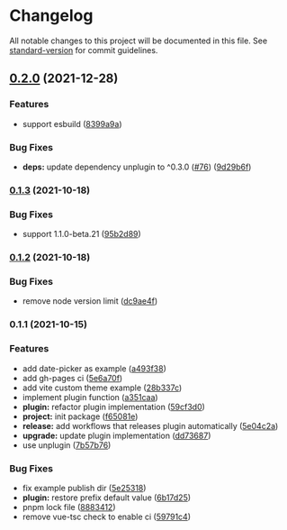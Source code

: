 # Changelog

All notable changes to this project will be documented in this file. See [standard-version](https://github.com/conventional-changelog/standard-version) for commit guidelines.

## [0.2.0](https://github.com/element-plus/unplugin-element-plus/compare/v0.1.3...v0.2.0) (2021-12-28)


### Features

* support esbuild ([8399a9a](https://github.com/element-plus/unplugin-element-plus/commit/8399a9a3d7f8c9f522ff80530c87275478d2c115))


### Bug Fixes

* **deps:** update dependency unplugin to ^0.3.0 ([#76](https://github.com/element-plus/unplugin-element-plus/issues/76)) ([9d29b6f](https://github.com/element-plus/unplugin-element-plus/commit/9d29b6f306d81b22d92e8a26f6415b9962e2523d))

### [0.1.3](https://github.com/element-plus/unplugin-element-plus/compare/v0.1.2...v0.1.3) (2021-10-18)


### Bug Fixes

* support 1.1.0-beta.21 ([95b2d89](https://github.com/element-plus/unplugin-element-plus/commit/95b2d89ef24d4ca317d6c375dbe28a9603909df8))

### [0.1.2](https://github.com/element-plus/unplugin-element-plus/compare/v0.1.1...v0.1.2) (2021-10-18)


### Bug Fixes

* remove node version limit ([dc9ae4f](https://github.com/element-plus/unplugin-element-plus/commit/dc9ae4f666b502c6f9c66b3dfaadabd9a4a05832))

### 0.1.1 (2021-10-15)


### Features

* add date-picker as example ([a493f38](https://github.com/element-plus/unplugin-element-plus/commit/a493f387a1479859ccf0b5edb39ba5635de0760e))
* add gh-pages ci ([5e6a70f](https://github.com/element-plus/unplugin-element-plus/commit/5e6a70fa711cc8155669a2b66c899d5b8cc90dce))
* add vite custom theme example ([28b337c](https://github.com/element-plus/unplugin-element-plus/commit/28b337c9acbd3725e314362bfe35ef000a74cd5f))
* implement plugin function ([a351caa](https://github.com/element-plus/unplugin-element-plus/commit/a351caa1ba18fd870eb25dab179faf7b83e78df8))
* **plugin:** refactor plugin implementation ([59cf3d0](https://github.com/element-plus/unplugin-element-plus/commit/59cf3d000e89a16b13e3bd2b2df3776b3ad569ef))
* **project:** init package ([f65081e](https://github.com/element-plus/unplugin-element-plus/commit/f65081eb6c536d5873b54e5ac2cd9bd7a987c730))
* **release:** add workflows that releases plugin automatically ([5e04c2a](https://github.com/element-plus/unplugin-element-plus/commit/5e04c2ae4fba468779303f2fa820c6f2d4181a5a))
* **upgrade:** update plugin implementation ([dd73687](https://github.com/element-plus/unplugin-element-plus/commit/dd73687a99447593005071c9036027a411b36d1c))
* use unplugin ([7b57b76](https://github.com/element-plus/unplugin-element-plus/commit/7b57b76d73bdfd5734165fbc16753deb64780f25))


### Bug Fixes

* fix example publish dir ([5e25318](https://github.com/element-plus/unplugin-element-plus/commit/5e25318bd107547955b84dad5ffc2d7458546930))
* **plugin:** restore prefix default value ([6b17d25](https://github.com/element-plus/unplugin-element-plus/commit/6b17d25a57fc6529401a54f5c7d54d0dab4fff2f))
* pnpm lock file ([8883412](https://github.com/element-plus/unplugin-element-plus/commit/888341260aee8a4b64263186705ba59db7638291))
* remove vue-tsc check to enable ci ([59791c4](https://github.com/element-plus/unplugin-element-plus/commit/59791c489d610022bf8705c83264cd6398808f40))

